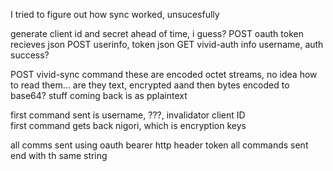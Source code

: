 I tried to figure out how sync worked, unsucesfully

generate client id and secret ahead of time, i guess?
POST oauth token
    recieves json
POST userinfo, token
    json
GET vivid-auth info
    username, auth success?

POST vivid-sync command
    these are encoded octet streams, no idea how to read them...
    are they text, encrypted aand then bytes encoded to base64?
    stuff coming back is as pplaintext

first command sent is username, ???, invalidator client ID    
first command gets back nigori, which is encryption keys

all comms sent using oauth bearer http header token
all commands sent end with th same string
